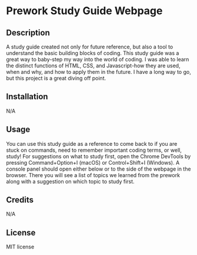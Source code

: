 # Prework Study Guide Webpage

## Description

A study guide created not only for future reference, but also a tool to understand the basic building blocks of coding. This study guide was a great way to baby-step my way into the world of coding. I was able to learn the distinct functions of HTML, CSS, and Javascript-how they are used, when and why, and how to apply them in the future. I have a long way to go, but this project is a great diving off point. 

## Installation

N/A

## Usage

You can use this study guide as a reference to come back to if you are stuck on commands, need to remember important coding terms, or well, study! For suggestions on what to study first, open the Chrome DevTools by pressing Command+Option+I (macOS) or Control+Shift+I (Windows). A console panel should open either below or to the side of the webpage in the browser. There you will see a list of topics we learned from the prework along with a suggestion on which topic to study first.


## Credits

N/A

## License

MIT license


